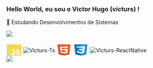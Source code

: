 ### Hello World, eu sou o Victor Hugo (victurs) ! 

👾 Estudando Desenvolvimentos de Sistemas 

<picture>
<source 
  srcset="https://github-readme-stats.vercel.app/api?username=victurs&show_icons=false&theme=dark"
  media="(prefers-color-scheme: dark)"
/>
<source
  srcset="https://github-readme-stats.vercel.app/api?username=victurs&show_icons=true"
  media="(prefers-color-scheme: light), (prefers-color-scheme: no-preference)"
/>
<img src="https://github-readme-stats.vercel.app/api?username=victurs&show_icons=false" />
</picture>

<div style="display: inline_block"><br>
  <img align="center" alt="Victurs-Js" height="30" width="40" src="https://raw.githubusercontent.com/devicons/devicon/master/icons/javascript/javascript-plain.svg">
  <img align="center" alt="Victurs-Ts" height="30" width="40" src="https://cdn.jsdelivr.net/gh/devicons/devicon/icons/php/php-original.svg">
  <img align="center" alt="Victurs-HTML" height="30" width="40" src="https://raw.githubusercontent.com/devicons/devicon/master/icons/html5/html5-original.svg">
  <img align="center" alt="Victurs-CSS" height="30" width="40" src="https://raw.githubusercontent.com/devicons/devicon/master/icons/css3/css3-original.svg">
  <img align="center" alt="Victurs-ReactNative" height="40" width="120" src="https://img.shields.io/badge/React_Native-20232A?style=for-the-badge&logo=react&logoColor=61DAFB">

<br>

<div> 
  <a href="https://www.linkedin.com/in/victor-hugo-gomes-571779271/" target="_blank"><img src="https://img.shields.io/badge/-LinkedIn-%230077B5?style=for-the-badge&logo=linkedin&logoColor=white" target="_blank"></a>
</div>
  
